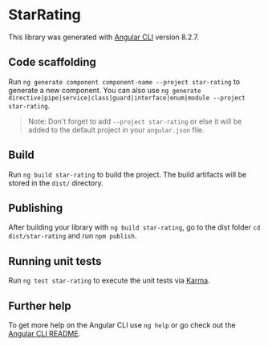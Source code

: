 # StarRating

This library was generated with [Angular CLI](https://github.com/angular/angular-cli) version 8.2.7.

## Code scaffolding

Run `ng generate component component-name --project star-rating` to generate a new component. You can also use `ng generate directive|pipe|service|class|guard|interface|enum|module --project star-rating`.
> Note: Don't forget to add `--project star-rating` or else it will be added to the default project in your `angular.json` file. 

## Build

Run `ng build star-rating` to build the project. The build artifacts will be stored in the `dist/` directory.

## Publishing

After building your library with `ng build star-rating`, go to the dist folder `cd dist/star-rating` and run `npm publish`.

## Running unit tests

Run `ng test star-rating` to execute the unit tests via [Karma](https://karma-runner.github.io).

## Further help

To get more help on the Angular CLI use `ng help` or go check out the [Angular CLI README](https://github.com/angular/angular-cli/blob/master/README.md).

